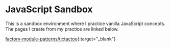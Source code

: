 # JavaScript Sandbox
This is a sandbox environment where I practice vanilla JavaScript 
concepts. The pages I create from my practice are linked below.

[factory-module-patterns/tictactoe](https://tanner-denti.github.io/javascript-sandbox/factory-module-patterns/){:target="_blank"}

